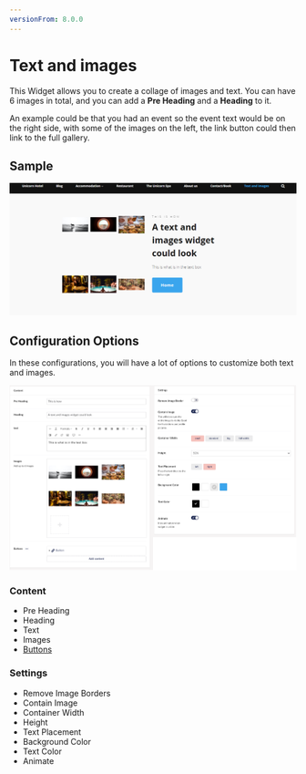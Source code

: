 ```yaml
---
versionFrom: 8.0.0
---
```


# Text and images

This Widget allows you to create a collage of images and text.
You can have 6 images in total, and you can add a **Pre Heading** and a **Heading** to it.

An example could be that you had an event so the event text would be on the right side, with some of the images on the left, the link button could then link to the full gallery.

## Sample

![Frontend example of the Text and Images widget - images to the right, text to the left](images/Text-image-front.png)

## Configuration Options

In these configurations, you will have a lot of options to customize both text and images.

![Text and Images Backoffice](images/Text-images-final.png)

### Content

- Pre Heading
- Heading
- Text
- Images
- [Buttons](../Buttons/index.md)

### Settings

- Remove Image Borders
- Contain Image
- Container Width
- Height
- Text Placement
- Background Color
- Text Color
- Animate
